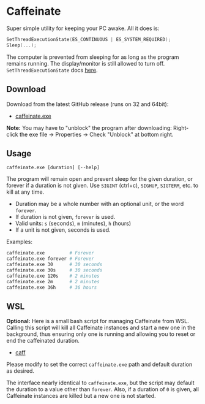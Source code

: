 # Caffeinate

Super simple utility for keeping your PC awake. All it does is:
```c++
SetThreadExecutionState(ES_CONTINUOUS | ES_SYSTEM_REQUIRED);
Sleep(...);
```

The computer is prevented from sleeping for as long as the program remains running. The display/monitor is still allowed to turn off. `SetThreadExecutionState` docs [here](https://learn.microsoft.com/en-us/windows/win32/api/winbase/nf-winbase-setthreadexecutionstate).


## Download

Download from the latest GitHub release (runs on 32 and 64bit):
 - [caffeinate.exe](https://github.com/yo1dog/caffeinate/releases/latest/download/caffeinate.exe)

**Note:** You may have to "unblock" the program after downloading: Right-click the exe file → Properties → Check "Unblock" at bottom right.


## Usage

```
caffeinate.exe [duration] [--help]
```

The program will remain open and prevent sleep for the given duration, or forever if a duration is not given.
Use `SIGINT` (ctrl+c), `SIGHUP`, `SIGTERM`, etc. to kill at any time.

- Duration may be a whole number with an optional unit, or the word `forever`.
- If duration is not given, `forever` is used.
- Valid units: `s` (seconds), `m` (minutes), `h` (hours)
- If a unit is not given, seconds is used.

Examples:

```bash
caffeinate.exe         # Forever
caffeinate.exe forever # Forever
caffeinate.exe 30      # 30 seconds
caffeinate.exe 30s     # 30 seconds
caffeinate.exe 120s    # 2 minutes
caffeinate.exe 2m      # 2 minutes
caffeinate.exe 36h     # 36 hours
```

## WSL

**Optional:** Here is a small bash script for managing Caffeinate from WSL. Calling this script will kill all Caffeinate instances and start a new one in the background, thus ensuring only one is running and allowing you to reset or end the caffeinated duration.

 - [caff](caff)

Please modify to set the correct `caffeinate.exe` path and default duration as desired.

The interface nearly identical to `caffeinate.exe`, but the script may default the duration to a value other than `forever`. Also, if a duration of `0` is given, all Caffeinate instances are killed but a new one is not started.
